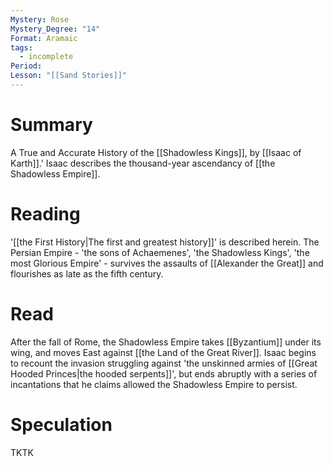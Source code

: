 ```yaml
---
Mystery: Rose
Mystery_Degree: "14"
Format: Aramaic
tags:
  - incomplete
Period: 
Lesson: "[[Sand Stories]]"
---
```

# Summary
A True and Accurate History of the [[Shadowless Kings]], by [[Isaac of Karth]].' Isaac describes the thousand-year ascendancy of [[the Shadowless Empire]].
# Reading
'[[the First History|The first and greatest history]]' is described herein. The Persian Empire - 'the sons of Achaemenes', 'the Shadowless Kings', 'the most Glorious Empire' - survives the assaults of [[Alexander the Great]] and flourishes as late as the fifth century. 
# Read
After the fall of Rome, the Shadowless Empire takes [[Byzantium]] under its wing, and moves East against [[the Land of the Great River]]. Isaac begins to recount the invasion struggling against 'the unskinned armies of [[Great Hooded Princes|the hooded serpents]]', but ends abruptly with a series of incantations that he claims allowed the Shadowless Empire to persist.
# Speculation
TKTK